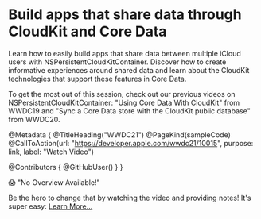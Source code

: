 # Build apps that share data through CloudKit and Core Data 

Learn how to easily build apps that share data between multiple iCloud users with NSPersistentCloudKitContainer. Discover how to create informative experiences around shared data and learn about the CloudKit technologies that support these features in Core Data.

To get the most out of this session, check out our previous videos on NSPersistentCloudKitContainer: "Using Core Data With CloudKit" from WWDC19 and "Sync a Core Data store with the CloudKit public database" from WWDC20.

@Metadata {
   @TitleHeading("WWDC21")
   @PageKind(sampleCode)
   @CallToAction(url: "https://developer.apple.com/wwdc21/10015", purpose: link, label: "Watch Video")

   @Contributors {
      @GitHubUser(<replace this with your GitHub handle>)
   }
}

😱 "No Overview Available!"

Be the hero to change that by watching the video and providing notes! It's super easy:
 [Learn More…](https://wwdcnotes.github.io/WWDCNotes/documentation/wwdcnotes/contributing)
